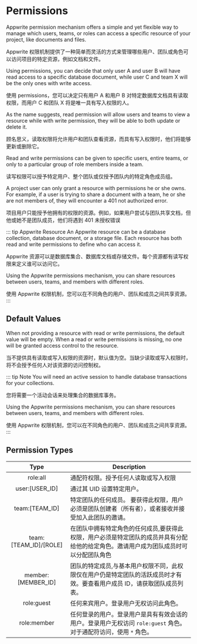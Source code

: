 # Permissions

Appwrite permission mechanism offers a simple and yet flexible way to manage which users, teams, or roles can access a specific resource of your project, like documents and files.

Appwrite 权限机制提供了一种简单而灵活的方式来管理哪些用户、团队或角色可以访问项目的特定资源，例如文档和文件。

Using permissions, you can decide that only user A and user B will have read access to a specific database document, while user C and team X will be the only ones with write access.

使用 permissions，您可以决定只有用户 A 和用户 B 对特定数据库文档具有读取权限，而用户 C 和团队 X 将是唯一具有写入权限的人。

As the name suggests, read permission will allow users and teams to view a resource while with write permission, they will be able to both update or delete it.

顾名思义，读取权限将允许用户和团队查看资源，而具有写入权限时，他们将能够更新或删除它。

Read and write permissions can be given to specific users, entire teams, or only to a particular group of role members inside a team.

读写权限可以授予特定用户、整个团队或仅授予团队内的特定角色成员组。

A project user can only grant a resource with permissions he or she owns. For example, if a user is trying to share a document with a team, he or she are not members of, they will encounter a 401 not authorized error.

项目用户只能授予他拥有的权限的资源。例如，如果用户尝试与团队共享文档，但他或她不是团队 ​​ 成员，他们将遇到 401 未授权错误

::: tip Appwrite Resource
An Appwrite resource can be a database collection, database document, or a storage file. Each resource has both read and write permissions to define who can access it.

Appwrite 资源可以是数据库集合、数据库文档或存储文件。每个资源都有读写权限来定义谁可以访问它。

Using the Appwrite permissions mechanism, you can share resources between users, teams, and members with different roles.

使用 Appwrite 权限机制，您可以在不同角色的用户、团队和成员之间共享资源。
:::

## Default Values

When not providing a resource with read or write permissions, the default value will be empty. When a read or write permissions is missing, no one will be granted access control to the resource.

当不提供具有读取或写入权限的资源时，默认值为空。当缺少读取或写入权限时，将不会授予任何人对该资源的访问控制权。

::: tip Note
You will need an active session to handle database transactions for your collections.

您将需要一个活动会话来处理集合的数据库事务。

Using the Appwrite permissions mechanism, you can share resources between users, teams, and members with different roles.

使用 Appwrite 权限机制，您可以在不同角色的用户、团队和成员之间共享资源。
:::

## Permission Types

|         Type          | Description                                                                                                                           |
| :-------------------: | ------------------------------------------------------------------------------------------------------------------------------------- |
|       role:all        | 通配符权限。授予任何人读取或写入权限                                                                                                  |
|    user:[USER_ID]     | 通过其 UID 设置特定用户。                                                                                                             |
|    team:[TEAM_ID]     | 特定团队的任何成员。 要获得此权限，用户必须是团队创建者（所有者），或者接收并接受加入此团队的邀请。                                   |
| team:[TEAM_ID]/[ROLE] | 在团队中拥有特定角色的任何成员,要获得此权限，用户必须是特定团队的成员并具有分配给他的给定角色。邀请用户成为团队成员时可以分配团队角色 |
|  member:[MEMBER_ID]   | 团队的特定成员,与基本用户权限不同，此权限仅在用户仍是特定团队的活跃成员时才有效。要查看用户成员 ID，请获取团队成员列表。              |
|      role:guest       | 任何来宾用户。登录用户无权访问此角色。                                                                                                |
|      role:member      | 任何登录的用户。登录用户是具有有效会话的用户。登录用户无权访问 `role:guest` 角色。对于通配符访问，使用 `*` 角色。                     |
